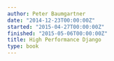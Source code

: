 ```yaml
---
author: Peter Baumgartner
date: "2014-12-23T00:00:00Z"
started: "2015-04-27T00:00:00Z"
finished: "2015-05-06T00:00:00Z"
title: High Performance Django
type: book
---
```

